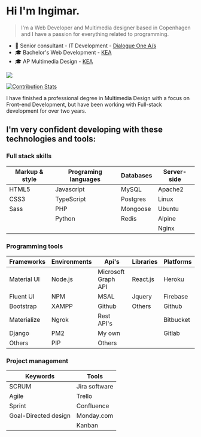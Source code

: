 # Hi I'm Ingimar. 
> I'm a Web Developer and Multimedia designer based in Copenhagen and I have a passion for everything related to programming.

- 💼 Senior consultant - IT Development - [Dialogue One A/s](https://dialogueone.com/)
- 🎓 Bachelor's Web Development - [KEA](https://kea.dk/uddannelser/top-up/webudvikling)
- 🎓 AP Multimedia Design - [KEA](https://kea.dk/uddannelser/erhvervsakademi/multimediedesigner) 
<a href="https://www.linkedin.com/in/ingimareyfjord">
    <img src="https://img.shields.io/badge/LinkedIn-0077B5?style=for-the-badge&logo=linkedin&logoColor=white" />
  </a>

[![Contribution Stats](https://github-contribution-stats.vercel.app/api/?username=ingimar-eyfjord)](https://github.com/LordDashMe/github-contribution-stats/)


I have finished a professional degree in Multimedia Design with a focus on Front-end Development, but have been working with Full-stack development for over two years.

## I'm very confident developing with these technologies and tools:

### Full stack skills

| Markup & style    | Programing languages  | Databases     | Server-side  |
| -------------     | -------------         | ------------- | -------------|
| HTML5             | Javascript            | MySQL         | Apache2      |
| CSS3              | TypeScript            | Postgres      | Linux        |
| Sass              | PHP                   | Mongoose      | Ubuntu       |
|                   | Python                | Redis         | Alpine       |
|                   |                       |               | Nginx        |

### Programming tools

| Frameworks    | Environments    | Api's                 | Libraries     | Platforms        |
| ------------- | -------------   | -------------         |-------------  | -------------    | 
| Material UI   | Node.js         | Microsoft Graph API   |React.js       | Heroku           |
| Fluent UI     | NPM             | MSAL                  |Jquery         | Firebase         |
| Bootstrap     | XAMPP           | Github                |Others         | Github           |
| Materialize   | Ngrok           | Rest API's            |               | Bitbucket        |
| Django        | PM2             | My own                |               | Gitlab           |
| Others        | PIP             | Others                |               |                  |

### Project management
| Keywords      | Tools         |
| ------------- | ------------- |
| SCRUM | Jira software | 
| Agile | Trello        |
| Sprint | Confluence |
| Goal-Directed design | Monday.com |
| | Kanban |

